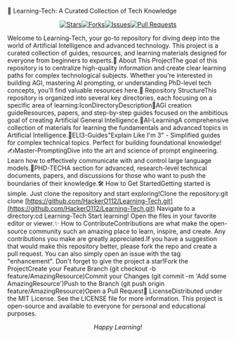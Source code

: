 🚀 Learning-Tech: A Curated Collection of Tech Knowledge<p align="center"><a href="https://www.google.com/search?q=https://github.com/HackerO112/Learning-Tech/stargazers"><img src="https://www.google.com/search?q=https://img.shields.io/github/stars/HackerO112/Learning-Tech%3Fstyle%3Dfor-the-badge%26logo%3Dgithub%26color%3DFFC107%26logoColor%3Dwhite" alt="Stars"></a><a href="https://www.google.com/search?q=https://github.com/HackerO112/Learning-Tech/network/members"><img src="https://www.google.com/search?q=https://img.shields.io/github/forks/HackerO112/Learning-Tech%3Fstyle%3Dfor-the-badge%26logo%3Dgithub%26color%3D4CAF50%26logoColor%3Dwhite" alt="Forks"></a><a href="https://www.google.com/search?q=https://github.com/HackerO112/Learning-Tech/issues"><img src="https://www.google.com/search?q=https://img.shields.io/github/issues/HackerO112/Learning-Tech%3Fstyle%3Dfor-the-badge%26logo%3Dgithub%26color%3DF44336%26logoColor%3Dwhite" alt="Issues"></a><a href="https://www.google.com/search?q=https://github.com/HackerO112/Learning-Tech/pulls"><img src="https://www.google.com/search?q=https://img.shields.io/badge/PRs-welcome-brightgreen.svg%3Fstyle%3Dfor-the-badge%26logo%3Dgit%26color%3D00BCD4%26logoColor%3Dwhite" alt="Pull Requests"></a></p>Welcome to Learning-Tech, your go-to repository for diving deep into the world of Artificial Intelligence and advanced technology. This project is a curated collection of guides, resources, and learning materials designed for everyone from beginners to experts.🎯 About This ProjectThe goal of this repository is to centralize high-quality information and create clear learning paths for complex technological subjects. Whether you're interested in building AGI, mastering AI prompting, or understanding PhD-level tech concepts, you'll find valuable resources here.📂 Repository StructureThis repository is organized into several key directories, each focusing on a specific area of learning:IconDirectoryDescription🤖AGI creation guideResources, papers, and step-by-step guides focused on the ambitious goal of creating Artificial General Intelligence.🧠AI-LearningA comprehensive collection of materials for learning the fundamentals and advanced topics in Artificial Intelligence.👶ELI3-Guides"Explain Like I'm 3" - Simplified guides for complex technical topics. Perfect for building foundational knowledge!✍️Master-PromptingDive into the art and science of prompt engineering. Learn how to effectively communicate with and control large language models.🔬PHD-TECHA section for advanced, research-level technical documents, papers, and discussions for those who want to push the boundaries of their knowledge.🛠️ How to Get StartedGetting started is simple. Just clone the repository and start exploring!Clone the repository:git clone [https://github.com/HackerO112/Learning-Tech.git](https://github.com/HackerO112/Learning-Tech.git)
Navigate to a directory:cd Learning-Tech
Start learning! Open the files in your favorite editor or viewer.✨ How to ContributeContributions are what make the open-source community such an amazing place to learn, inspire, and create. Any contributions you make are greatly appreciated.If you have a suggestion that would make this repository better, please fork the repo and create a pull request. You can also simply open an issue with the tag "enhancement". Don't forget to give the project a star!Fork the ProjectCreate your Feature Branch (git checkout -b feature/AmazingResource)Commit your Changes (git commit -m 'Add some AmazingResource')Push to the Branch (git push origin feature/AmazingResource)Open a Pull Request📜 LicenseDistributed under the MIT License. See the LICENSE file for more information. This project is open-source and available to everyone for personal and educational purposes.<p align="center"><em>Happy Learning!</em></p>
